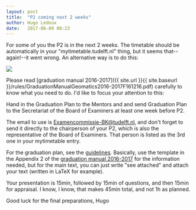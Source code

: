 ```yaml
---
layout: post
title:  "P2 coming next 2 weeks"
author: Hugo Ledoux
date:   2017-06-09 08:23
---
```


For some of you the P2 is in the next 2 weeks. 
The timetable should be automatically in your "mytimetable.tudelft.nl" thing, but it seems that--again!--it went wrong. 
An alternative way is to do this:

![](https://dl.dropboxusercontent.com/s/okbyni9o11mylad/2017-06-09%20at%2008.21.png)

Please read [graduation manual 2016-2017]({{ site.url }}{{ site.baseurl }}/rules/GraduationManualGeomatics2016-2017F161216.pdf) carefully to know what you need to do.
I'd like to focus your attention to this:

  Hand in the Graduation Plan to the Mentors and and send Graduation Plan to the Secretariat of the Board of Examiners at least one week before P2.

The email to use is <Examencommissie-BK@tudelft.nl>, and don't forget to send it directly to the chairperson of your P2, which is also the representative of the Board of Examiners. 
That person is listed as the 3rd one in your mytimetable entry.

For the graduation plan, see the [guidelines](https://3d.bk.tudelft.nl/courses/geo2020/templates/#p2-template).
Basically, use the template in the Appendix 2 of the [graduation manual 2016-2017](http://studenten.tudelft.nl/fileadmin/Files/studentenportal/os/BKspecifiek/Graduation_Manual_Geomatics_2016-2017.pdf) for the information needed, but for the main text, you can just write "see attached" and attach your text (written in LaTeX for example).

Your presentation is 15min, followed by 15min of questions, and then 15min for appraisal.
I know, I know, that makes 45min total, and not 1h as planned.


Good luck for the final preparations,
Hugo

